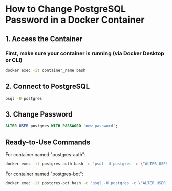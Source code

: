 # How to Change PostgreSQL Password in a Docker Container

## 1. Access the Container
### First, make sure your container is running (via Docker Desktop or CLI)
```bash
docker exec -it container_name bash
```

## 2. Connect to PostgreSQL
```bash
psql -U postgres
```

## 3. Change Password
```sql
ALTER USER postgres WITH PASSWORD 'new_password';
```

## Ready-to-Use Commands

For container named "postgres-auth":
```bash
docker exec -it postgres-auth bash -c "psql -U postgres -c \"ALTER USER postgres WITH PASSWORD 'new_password';\""
```

For container named "postgres-bot":
```bash
docker exec -it postgres-bot bash -c "psql -U postgres -c \"ALTER USER postgres WITH PASSWORD 'new_password';\""
```